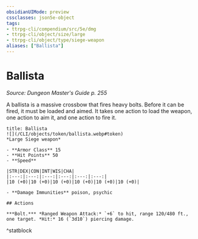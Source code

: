 ```yaml
---
obsidianUIMode: preview
cssclasses: json5e-object
tags:
- ttrpg-cli/compendium/src/5e/dmg
- ttrpg-cli/object/size/large
- ttrpg-cli/object/type/siege-weapon
aliases: ["Ballista"]
---
```

# Ballista
*Source: Dungeon Master's Guide p. 255*  

A ballista is a massive crossbow that fires heavy bolts. Before it can be fired, it must be loaded and aimed. It takes one action to load the weapon, one action to aim it, and one action to fire it.

```ad-statblock
title: Ballista
![](/CLI/objects/token/ballista.webp#token)
*Large Siege weapon*

- **Armor Class** 15
- **Hit Points** 50
- **Speed** 

|STR|DEX|CON|INT|WIS|CHA|
|:---:|:---:|:---:|:---:|:---:|:---:|
|10 (+0)|10 (+0)|10 (+0)|10 (+0)|10 (+0)|10 (+0)|

- **Damage Immunities** poison, psychic

## Actions

***Bolt.*** *Ranged Weapon Attack:* `+6` to hit, range 120/480 ft., one target. *Hit:* 16 (`3d10`) piercing damage.
```
^statblock